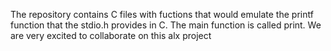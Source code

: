 The repository contains C files with fuctions that would emulate the printf function that the stdio.h provides in C. The main function is called print. We are very excited to collaborate on this alx project
